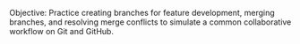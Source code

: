 Objective: Practice creating branches for feature development, merging branches, and resolving merge conflicts to simulate a common collaborative workflow on Git and GitHub.

 
